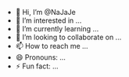 - 👋 Hi, I’m @NaJaJe
- 👀 I’m interested in ...
- 🌱 I’m currently learning ...
- 💞️ I’m looking to collaborate on ...
- 📫 How to reach me ...
- 😄 Pronouns: ...
- ⚡ Fun fact: ...

<!---
NaJaJe/NaJaJe is a ✨ special ✨ repository because its `README.md` (this file) appears on your GitHub profile.
You can click the Preview link to take a look at your changes.
--->
